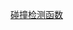 [碰撞检测函数](file:///D:/Obsidian%20Unity/Unity/Unity%E5%9B%9B%E9%83%A8%E6%9B%B2/Assets/Scripts/Unity%E5%85%A5%E9%97%A8/Lesson11_%E9%87%8D%E8%A6%81%E7%BB%84%E4%BB%B6%E5%92%8CApi/Lesson17_%E7%89%A9%E7%90%86%E7%B3%BB%E7%BB%9F%E4%B9%8B%E7%A2%B0%E6%92%9E%E6%A3%80%E6%B5%8B/Lesson17_%E7%89%A9%E7%90%86%E7%B3%BB%E7%BB%9F%E4%B9%8B%E7%A2%B0%E6%92%9E%E6%A3%80%E6%B5%8B.cs)